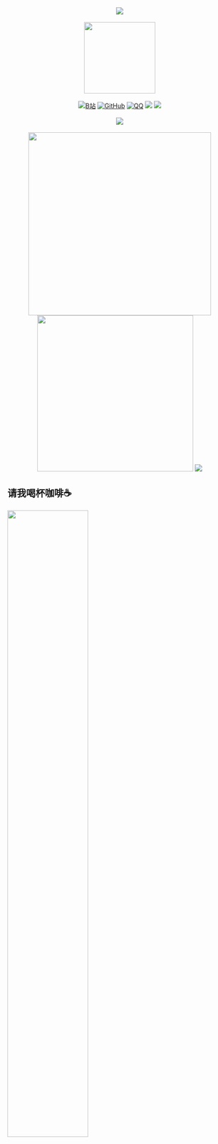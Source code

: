 <div align="center">
    <!--动态打字效果 -->
    <img src="https://readme-typing-svg.demolab.com?font=Roboto&weight=800&size=26&pause=1000&width=435&center=true&lines=Will+come+to+my+Github+home+page!"/>
    <div>&nbsp;</div>
    <!-- 萌计数器！ -->
    <img align="center" height="160" src="https://count.getloli.com/get/@InfiniteGeek"/>
    <div>&nbsp;</div>
    <!-- 联系方式 -->
     <a href="https://space.bilibili.com/1302624960" target="_blank"><img src="https://img.shields.io/badge/B站-@极客无极-blue.svg?style=flat-square&amp;logo=Bilibili" alt="B站"/></a>
     <a href="https://github.com/InfiniteGeek"><img src="https://img.shields.io/badge/GitHub-@InfiniteGeek-000000.svg?logo=GitHub" alt="GitHub" target="_blank"></a>
     <a href="https://qm.qq.com/q/fACLxU8KeA"><img src="https://img.shields.io/badge/QQ-1781468911-blue.svg?logo=qq" alt="QQ" target="_blank"></a>
     <a href=""><img src="https://img.shields.io/badge/WeChat-Zoe030117-07c160"></a>
     <a href=""><img src="https://img.shields.io/badge/Mail-infinitegeek88@gmail.com-red.svg?logo=gmail"></a>
    <div>&nbsp;</div>
     <!-- 软件图标 -->
    <img src="https://skillicons.dev/icons?i=github,html,java,idea,eclipse,photoshop,powershell,windows,apple,linux,firebase,matlab,mysql,gmail" />
    <div>&nbsp;</div>
    <!-- 数据面板 -->
    <img src="https://github-readme-stats.vercel.app/api?username=InfiniteGeek&theme=radical" width="410"><img src="https://stats.justsong.cn/api/bilibili/?id=1302624960&lang=zh-CN&theme=radical" width="350"/>
    <img src="https://github-readme-activity-graph.vercel.app/graph?username=InfiniteGeek&theme=github-compact&hide_border=true"/>
</div>

## 请我喝杯咖啡:coffee:

<img src="https://cdn.jsdelivr.net/gh/InfiniteGeek/Picture/windows/%E8%AF%B7%E6%88%91%E5%96%9D%E4%B8%80%E6%9D%AF%E5%92%96%E5%95%A1.png" width="60%" align="left" />

